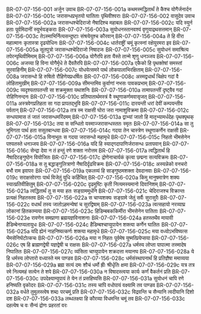 BR-07-07-156-001  अर्जुन उवाच
BR-07-07-156-001a कथमस्मद्धितार्थं ते कैश्च योगैर्जनार्दन
BR-07-07-156-001c जरासन्धप्रभृतयो घातिताः पृथिवीश्वराः
BR-07-07-156-002  वासुदेव उवाच
BR-07-07-156-002a जरासन्धश्चेदिराजो नैषादिश्च महाबलः
BR-07-07-156-002c यदि स्युर्न हताः पूर्वमिदानीं स्युर्भयङ्कराः
BR-07-07-156-003a सुयोधनस्तानवश्यं वृणुयाद्रथसत्तमान्
BR-07-07-156-003c तेऽस्माभिर्नित्यसन्दुष्टाः संश्रयेयुश्च कौरवान्
BR-07-07-156-004a ते हि वीरा महात्मानः कृतास्त्रा दृढयोधिनः
BR-07-07-156-004c धार्तराष्ट्रीं चमूं कृत्स्नां रक्षेयुरमरा इव
BR-07-07-156-005a सूतपुत्रो जरासन्धश्चेदिराजो निषादजः
BR-07-07-156-005c सुयोधनं समाश्रित्य तपेरन्पृथिवीमिमाम्
BR-07-07-156-006a योगैरपि हता यैस्ते तान्मे शृणु धनञ्जय
BR-07-07-156-006c अजय्या हि विना योगैर्मृधे ते दैवतैरपि
BR-07-07-156-007a एकैको हि पृथक्तेषां समस्तां सुरवाहिनीम्
BR-07-07-156-007c योधयेत्समरे पार्थ लोकपालाभिरक्षिताम्
BR-07-07-156-008a जरासन्धो हि रुषितो रौहिणेयप्रधर्षितः
BR-07-07-156-008c अस्मद्वधार्थं चिक्षेप गदां वै लोहितामुखीम्
BR-07-07-156-009a सीमन्तमिव कुर्वाणां नभसः पावकप्रभाम्
BR-07-07-156-009c व्यदृश्यतापतन्ती सा शक्रमुक्ता यथाशनिः
BR-07-07-156-010a तामापतन्तीं दृष्ट्वैव गदां रोहिणिनन्दनः
BR-07-07-156-010c प्रतिघातार्थमस्त्रं वै स्थूणाकर्णमवासृजत्
BR-07-07-156-011a अस्त्रवेगप्रतिहता सा गदा प्रापतद्भुवि
BR-07-07-156-011c दारयन्ती धरां देवीं कम्पयन्तीव पर्वतान्
BR-07-07-156-012a तत्र स्म राक्षसी घोरा जरा नामाशुविक्रमा
BR-07-07-156-012c सन्धयामास तं जातं जरासन्धमरिंदमम्
BR-07-07-156-013a द्वाभ्यां जातो हि मातृभ्यामर्धदेहः पृथक्पृथक्
BR-07-07-156-013c तया स सन्धितो यस्माज्जरासन्धस्ततः स्मृतः
BR-07-07-156-014a सा तु भूमिगता पार्थ हता ससुतबान्धवा
BR-07-07-156-014c गदया तेन चास्त्रेण स्थूणाकर्णेन राक्षसी
BR-07-07-156-015a विनाभूतः स गदया जरासन्धो महामृधे
BR-07-07-156-015c निहतो भीमसेनेन पश्यतस्ते धनञ्जय
BR-07-07-156-016a यदि हि स्याद्गदापाणिर्जरासन्धः प्रतापवान्
BR-07-07-156-016c सेन्द्रा देवा न तं हन्तुं रणे शक्ता नरोत्तम
BR-07-07-156-017a त्वद्धितार्थं हि नैषादिरङ्गुष्ठेन वियोजितः
BR-07-07-156-017c द्रोणेनाचार्यकं कृत्वा छद्मना सत्यविक्रमः
BR-07-07-156-018a स तु बद्धाङ्गुलित्राणो नैषादिर्दृढविक्रमः
BR-07-07-156-018c अस्यन्नेको वनचरो बभौ राम इवापरः
BR-07-07-156-019a एकलव्यं हि साङ्गुष्ठमशक्ता देवदानवाः
BR-07-07-156-019c सराक्षसोरगाः पार्थ विजेतुं युधि कर्हिचित्
BR-07-07-156-020a किमु मानुषमात्रेण शक्यः स्यात्प्रतिवीक्षितुम्
BR-07-07-156-020c दृढमुष्टिः कृती नित्यमस्यमानो दिवानिशम्
BR-07-07-156-021a त्वद्धितार्थं तु स मया हतः सङ्ग्राममूर्धनि
BR-07-07-156-021c चेदिराजश्च विक्रान्तः प्रत्यक्षं निहतस्तव
BR-07-07-156-022a स चाप्यशक्यः सङ्ग्रामे जेतुं सर्वैः सुरासुरैः
BR-07-07-156-022c वधार्थं तस्य जातोऽहमन्येषां च सुरद्विषाम्
BR-07-07-156-023a त्वत्सहायो नरव्याघ्र लोकानां हितकाम्यया
BR-07-07-156-023c हिडिम्बबककिर्मीरा भीमसेनेन पातिताः
BR-07-07-156-023e रावणेन समप्राणा ब्रह्मयज्ञविनाशनाः
BR-07-07-156-024a हतस्तथैव मायावी हैडिम्बेनाप्यलायुधः
BR-07-07-156-024c हैडिम्बश्चाप्युपायेन शक्त्या कर्णेन घातितः
BR-07-07-156-025a यदि ह्येनं नाहनिष्यत्कर्णः शक्त्या महामृधे
BR-07-07-156-025c मया वध्योऽभविष्यत्स भैमसेनिर्घटोत्कचः
BR-07-07-156-026a मया न निहतः पूर्वमेष युष्मत्प्रियेप्सया
BR-07-07-156-026c एष हि ब्राह्मणद्वेषी यज्ञद्वेषी च राक्षसः
BR-07-07-156-027a धर्मस्य लोप्ता पापात्मा तस्मादेष निपातितः
BR-07-07-156-027c व्यंसिता चाप्युपायेन शक्रदत्ता मयानघ
BR-07-07-156-028a ये हि धर्मस्य लोप्तारो वध्यास्ते मम पाण्डव
BR-07-07-156-028c धर्मसंस्थापनार्थं हि प्रतिज्ञैषा ममाव्यया
BR-07-07-156-029a ब्रह्म सत्यं दमः शौचं धर्मो ह्रीः श्रीर्धृतिः क्षमा
BR-07-07-156-029c यत्र तत्र रमे नित्यमहं सत्येन ते शपे
BR-07-07-156-030a न विषादस्त्वया कार्यः कर्णं वैकर्तनं प्रति
BR-07-07-156-030c उपदेक्ष्याम्युपायं ते येन तं प्रसहिष्यसि
BR-07-07-156-031a सुयोधनं चापि रणे हनिष्यति वृकोदरः
BR-07-07-156-031c तस्य चापि वधोपायं वक्ष्यामि तव पाण्डव
BR-07-07-156-032a वर्धते तुमुलस्त्वेष शब्दः परचमूं प्रति
BR-07-07-156-032c विद्रवन्ति च सैन्यानि त्वदीयानि दिशो दश
BR-07-07-156-033a लब्धलक्ष्या हि कौरव्या विधमन्ति चमूं तव
BR-07-07-156-033c दहत्येष च वः सैन्यं द्रोणः प्रहरतां वरः

